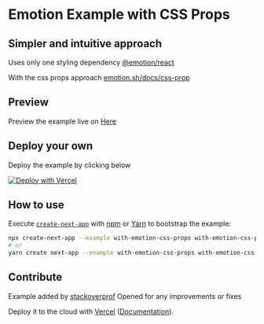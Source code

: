 # Emotion Example with CSS Props
## Simpler and intuitive approach

Uses only one styling dependency
[@emotion/react](https://github.com/emotion-js/emotion/tree/master/packages/react)

With the css props approach
[emotion.sh/docs/css-prop](https://emotion.sh/docs/css-prop)


## Preview

Preview the example live on [Here](with-emotion-css-props.errbint.net)

## Deploy your own

Deploy the example by clicking below

[![Deploy with Vercel](https://vercel.com/button)](https://vercel.com/new/git/external?repository-url=https://github.com/vercel/next.js/tree/canary/examples/with-emotion+css+props&project-name=with-emotion+css+props&repository-name=with-emotion+css+props)

## How to use

Execute [`create-next-app`](https://github.com/vercel/next.js/tree/canary/packages/create-next-app) with [npm](https://docs.npmjs.com/cli/init) or [Yarn](https://yarnpkg.com/lang/en/docs/cli/create/) to bootstrap the example:

```bash
npx create-next-app --example with-emotion-css-props with-emotion-css-props-app
# or
yarn create next-app --example with-emotion-css-props with-emotion-css-props-app
```

## Contribute

Example added by [stackoverprof](https://github.com/stackoverprof)
Opened for any improvements or fixes

Deploy it to the cloud with [Vercel](https://vercel.com/new?utm_source=github&utm_medium=readme&utm_campaign=next-example) ([Documentation](https://nextjs.org/docs/deployment)).
